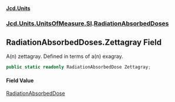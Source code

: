 #### [Jcd.Units](index.md 'index')
### [Jcd.Units.UnitsOfMeasure.SI](Jcd.Units.UnitsOfMeasure.SI.md 'Jcd.Units.UnitsOfMeasure.SI').[RadiationAbsorbedDoses](RadiationAbsorbedDoses.md 'Jcd.Units.UnitsOfMeasure.SI.RadiationAbsorbedDoses')

## RadiationAbsorbedDoses.Zettagray Field

A(n) zettagray. Defined in terms of a(n) exagray.

```csharp
public static readonly RadiationAbsorbedDose Zettagray;
```

#### Field Value
[RadiationAbsorbedDose](RadiationAbsorbedDose.md 'Jcd.Units.UnitTypes.RadiationAbsorbedDose')